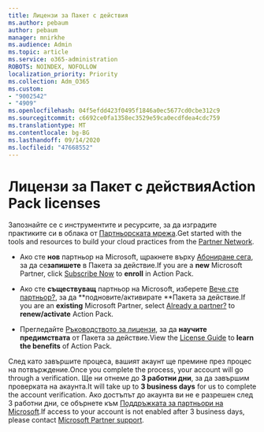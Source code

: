 ```yaml
---
title: Лицензи за Пакет с действия
ms.author: pebaum
author: pebaum
manager: mnirkhe
ms.audience: Admin
ms.topic: article
ms.service: o365-administration
ROBOTS: NOINDEX, NOFOLLOW
localization_priority: Priority
ms.collection: Adm_O365
ms.custom:
- "9002542"
- "4909"
ms.openlocfilehash: 04f5efdd423f0495f1846a0ec5677cd0cbe312c9
ms.sourcegitcommit: c6692ce0fa1358ec3529e59ca0ecdfdea4cdc759
ms.translationtype: MT
ms.contentlocale: bg-BG
ms.lasthandoff: 09/14/2020
ms.locfileid: "47668552"
---
```

# <a name="action-pack-licenses"></a><span data-ttu-id="466c8-102">Лицензи за Пакет с действия</span><span class="sxs-lookup"><span data-stu-id="466c8-102">Action Pack licenses</span></span>

<span data-ttu-id="466c8-103">Запознайте се с инструментите и ресурсите, за да изградите практиките си в облака от [Партньорската мрежа](https://aka.ms/MPNActionPack).</span><span class="sxs-lookup"><span data-stu-id="466c8-103">Get started with the tools and resources to build your cloud practices from the [Partner Network](https://aka.ms/MPNActionPack).</span></span>

- <span data-ttu-id="466c8-104">Ако сте **нов** партньор на Microsoft, щракнете върху [Абониране сега](https://aka.ms/MPNActionPackNew), за да се**запишете** в Пакета за действие.</span><span class="sxs-lookup"><span data-stu-id="466c8-104">If you are a **new** Microsoft Partner, click [Subscribe Now](https://aka.ms/MPNActionPackNew) to **enroll** in Action Pack.</span></span>

- <span data-ttu-id="466c8-105">Ако сте **съществуващ** партньор на Microsoft, изберете [Вече сте партньор?](https://aka.ms/MPNActionPackExisting), за да \*\*подновите/активирате \*\*Пакета за действие.</span><span class="sxs-lookup"><span data-stu-id="466c8-105">If you are an **existing** Microsoft Partner, select [Already a partner?](https://aka.ms/MPNActionPackExisting) to **renew/activate** Action Pack.</span></span> 

- <span data-ttu-id="466c8-106">Прегледайте [Ръководството за лицензи](https://aka.ms/MPNActionPackGuide), за да **научите предимствата** от Пакета за действие.</span><span class="sxs-lookup"><span data-stu-id="466c8-106">View the [License Guide](https://aka.ms/MPNActionPackGuide) to **learn the benefits** of Action Pack.</span></span> 

<span data-ttu-id="466c8-107">След като завършите процеса, вашият акаунт ще премине през процес на потвърждение.</span><span class="sxs-lookup"><span data-stu-id="466c8-107">Once you complete the process, your account will go through a verification.</span></span> <span data-ttu-id="466c8-108">Ще ни отнеме до **3 работни дни**, за да завършим проверката на акаунта.</span><span class="sxs-lookup"><span data-stu-id="466c8-108">It will take up to **3 business days** for us to complete the account verification.</span></span> <span data-ttu-id="466c8-109">Ако достъпът до акаунта ви не е разрешен след 3 работни дни, се обърнете към [Поддръжката за партньори на Microsoft](https://aka.ms/MPNActionPackSupport).</span><span class="sxs-lookup"><span data-stu-id="466c8-109">If access to your account is not enabled after 3 business days, please contact [Microsoft Partner support](https://aka.ms/MPNActionPackSupport).</span></span> 

